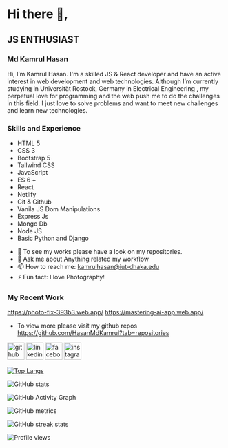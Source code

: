 # Hi there 👋,
## JS ENTHUSIAST 

### Md Kamrul Hasan
Hi, I’m Kamrul Hasan. I'm a skilled JS & React developer and have an active interest in web development and web technologies. Although I’m currently studying in Universität Rostock, Germany in Electrical Engineering , my perpetual love for programming and the web push me to do the challenges in this field. I just love to solve problems and want to meet new challenges and learn new technologies.


### Skills and Experience 
* HTML 5
* CSS 3
* Bootstrap 5
* Tailwind CSS
* JavaScript
* ES 6 +
* React
* Netlify 
* Git & Github
* Vanila JS Dom Manipulations
* Express Js
* Mongo Db
* Node JS
* Basic Python and Django

- 🔭 To see my works please have a look on my repositories.
- 💬 Ask me about Anything related my workflow 
- 📫 How to reach me: kamrulhasan@iut-dhaka.edu 
- ⚡ Fun fact: I love Photography! 

### My Recent Work
https://photo-fix-393b3.web.app/
https://mastering-ai-app.web.app/

* To view more please visit my github repos
https://github.com/HasanMdKamrul?tab=repositories

[<img src='https://cdn.jsdelivr.net/npm/simple-icons@3.0.1/icons/github.svg' alt='github' height='40'>](https://github.com/HasanMdKamrul)  [<img src='https://cdn.jsdelivr.net/npm/simple-icons@3.0.1/icons/linkedin.svg' alt='linkedin' height='40'>](https://www.linkedin.com/in/https://www.linkedin.com/in/kamrul-hasan-590809171//)  [<img src='https://cdn.jsdelivr.net/npm/simple-icons@3.0.1/icons/facebook.svg' alt='facebook' height='40'>](https://www.facebook.com/https://www.facebook.com/kamrulhasan.tanmoy.79/)  [<img src='https://cdn.jsdelivr.net/npm/simple-icons@3.0.1/icons/instagram.svg' alt='instagram' height='40'>](https://www.instagram.com/https://www.instagram.com/xceptionaltanmoy//)  



[![Top Langs](https://github-readme-stats.vercel.app/api/top-langs/?username=HasanMdKamrul)](https://github.com/anuraghazra/github-readme-stats)

![GitHub stats](https://github-readme-stats.vercel.app/api?username=HasanMdKamrul&show_icons=true)  

![GitHub Activity Graph](https://activity-graph.herokuapp.com/graph?username=HasanMdKamrul)  

![GitHub metrics](https://metrics.lecoq.io/HasanMdKamrul)  

![GitHub streak stats](https://github-readme-streak-stats.herokuapp.com/?user=HasanMdKamrul)  

![Profile views](https://gpvc.arturio.dev/HasanMdKamrul)  
